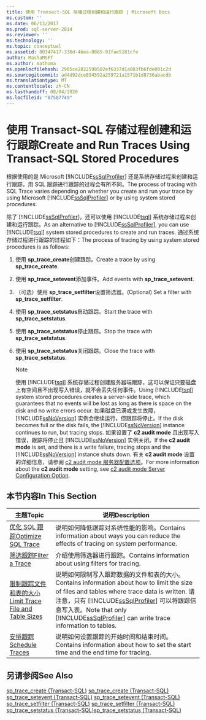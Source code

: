 ```yaml
---
title: 使用 Transact-SQL 存储过程创建和运行跟踪 | Microsoft Docs
ms.custom: ''
ms.date: 06/13/2017
ms.prod: sql-server-2014
ms.reviewer: ''
ms.technology: ''
ms.topic: conceptual
ms.assetid: 80347417-338d-4bea-8885-91fae5181cfe
author: MashaMSFT
ms.author: mathoma
ms.openlocfilehash: 2905ce2822598502ef6337d1a083fb6fde001c2d
ms.sourcegitcommit: ad4d92dce894592a259721a1571b1d8736abacdb
ms.translationtype: MT
ms.contentlocale: zh-CN
ms.lasthandoff: 08/04/2020
ms.locfileid: "87587749"
---
```

# <a name="create-and-run-traces-using-transact-sql-stored-procedures"></a><span data-ttu-id="11bc4-102">使用 Transact-SQL 存储过程创建和运行跟踪</span><span class="sxs-lookup"><span data-stu-id="11bc4-102">Create and Run Traces Using Transact-SQL Stored Procedures</span></span>
  <span data-ttu-id="11bc4-103">根据使用的是 Microsoft [!INCLUDE[ssSqlProfiler](../../includes/sssqlprofiler-md.md)] 还是系统存储过程来创建和运行跟踪，用 SQL 跟踪进行跟踪的过程会有所不同。</span><span class="sxs-lookup"><span data-stu-id="11bc4-103">The process of tracing with SQL Trace varies depending on whether you create and run your trace by using Microsoft [!INCLUDE[ssSqlProfiler](../../includes/sssqlprofiler-md.md)] or by using system stored procedures.</span></span>  
  
 <span data-ttu-id="11bc4-104">除了 [!INCLUDE[ssSqlProfiler](../../includes/sssqlprofiler-md.md)]，还可以使用 [!INCLUDE[tsql](../../includes/tsql-md.md)] 系统存储过程来创建和运行跟踪。</span><span class="sxs-lookup"><span data-stu-id="11bc4-104">As an alternative to [!INCLUDE[ssSqlProfiler](../../includes/sssqlprofiler-md.md)], you can use [!INCLUDE[tsql](../../includes/tsql-md.md)] system stored procedures to create and run traces.</span></span> <span data-ttu-id="11bc4-105">通过系统存储过程进行跟踪的过程如下：</span><span class="sxs-lookup"><span data-stu-id="11bc4-105">The process of tracing by using system stored procedures is as follows:</span></span>  
  
1.  <span data-ttu-id="11bc4-106">使用 **sp_trace_create**创建跟踪。</span><span class="sxs-lookup"><span data-stu-id="11bc4-106">Create a trace by using **sp_trace_create**.</span></span>  
  
2.  <span data-ttu-id="11bc4-107">使用 **sp_trace_setevent**添加事件。</span><span class="sxs-lookup"><span data-stu-id="11bc4-107">Add events with **sp_trace_setevent**.</span></span>  
  
3.  <span data-ttu-id="11bc4-108">（可选）使用 **sp_trace_setfilter**设置筛选器。</span><span class="sxs-lookup"><span data-stu-id="11bc4-108">(Optional) Set a filter with **sp_trace_setfilter**.</span></span>  
  
4.  <span data-ttu-id="11bc4-109">使用 **sp_trace_setstatus**启动跟踪。</span><span class="sxs-lookup"><span data-stu-id="11bc4-109">Start the trace with **sp_trace_setstatus**.</span></span>  
  
5.  <span data-ttu-id="11bc4-110">使用 **sp_trace_setstatus**停止跟踪。</span><span class="sxs-lookup"><span data-stu-id="11bc4-110">Stop the trace with **sp_trace_setstatus**.</span></span>  
  
6.  <span data-ttu-id="11bc4-111">使用 **sp_trace_setstatus**关闭跟踪。</span><span class="sxs-lookup"><span data-stu-id="11bc4-111">Close the trace with **sp_trace_setstatus**.</span></span>  
  
    > [!NOTE]  
    >  <span data-ttu-id="11bc4-112">使用 [!INCLUDE[tsql](../../includes/tsql-md.md)] 系统存储过程创建服务器端跟踪，这可以保证只要磁盘上有空间且不出现写入错误，就不会丢失任何事件。</span><span class="sxs-lookup"><span data-stu-id="11bc4-112">Using [!INCLUDE[tsql](../../includes/tsql-md.md)] system stored procedures creates a server-side trace, which guarantees that no events will be lost as long as there is space on the disk and no write errors occur.</span></span> <span data-ttu-id="11bc4-113">如果磁盘已满或发生故障， [!INCLUDE[ssNoVersion](../../includes/ssnoversion-md.md)] 实例会继续运行，但跟踪将停止。</span><span class="sxs-lookup"><span data-stu-id="11bc4-113">If the disk becomes full or the disk fails, the [!INCLUDE[ssNoVersion](../../includes/ssnoversion-md.md)] instance continues to run, but tracing stops.</span></span> <span data-ttu-id="11bc4-114">如果设置了 **c2 audit mode** 且出现写入错误，跟踪将停止且 [!INCLUDE[ssNoVersion](../../includes/ssnoversion-md.md)] 实例关闭。</span><span class="sxs-lookup"><span data-stu-id="11bc4-114">If the **c2 audit mode** is set, and there is a write failure, tracing stops and the [!INCLUDE[ssNoVersion](../../includes/ssnoversion-md.md)] instance shuts down.</span></span> <span data-ttu-id="11bc4-115">有关 **c2 audit mode** 设置的详细信息，请参阅 [c2 audit mode 服务器配置选项](../../database-engine/configure-windows/c2-audit-mode-server-configuration-option.md)。</span><span class="sxs-lookup"><span data-stu-id="11bc4-115">For more information about the **c2 audit mode** setting, see [c2 audit mode Server Configuration Option](../../database-engine/configure-windows/c2-audit-mode-server-configuration-option.md).</span></span>  
  
## <a name="in-this-section"></a><span data-ttu-id="11bc4-116">本节内容</span><span class="sxs-lookup"><span data-stu-id="11bc4-116">In This Section</span></span>  
  
|<span data-ttu-id="11bc4-117">主题</span><span class="sxs-lookup"><span data-stu-id="11bc4-117">Topic</span></span>|<span data-ttu-id="11bc4-118">说明</span><span class="sxs-lookup"><span data-stu-id="11bc4-118">Description</span></span>|  
|-----------|-----------------|  
|[<span data-ttu-id="11bc4-119">优化 SQL 跟踪</span><span class="sxs-lookup"><span data-stu-id="11bc4-119">Optimize SQL Trace</span></span>](sql-trace.md)|<span data-ttu-id="11bc4-120">说明如何降低跟踪对系统性能的影响。</span><span class="sxs-lookup"><span data-stu-id="11bc4-120">Contains information about ways you can reduce the effects of tracing on system performance.</span></span>|  
|[<span data-ttu-id="11bc4-121">筛选跟踪</span><span class="sxs-lookup"><span data-stu-id="11bc4-121">Filter a Trace</span></span>](filter-a-trace.md)|<span data-ttu-id="11bc4-122">介绍使用筛选器进行跟踪。</span><span class="sxs-lookup"><span data-stu-id="11bc4-122">Contains information about using filters for tracing.</span></span>|  
|[<span data-ttu-id="11bc4-123">限制跟踪文件和表的大小</span><span class="sxs-lookup"><span data-stu-id="11bc4-123">Limit Trace File and Table Sizes</span></span>](limit-trace-file-and-table-sizes.md)|<span data-ttu-id="11bc4-124">说明如何限制写入跟踪数据的文件和表的大小。</span><span class="sxs-lookup"><span data-stu-id="11bc4-124">Contains information about how to limit the size of files and tables where trace data is written.</span></span> <span data-ttu-id="11bc4-125">请注意，只有 [!INCLUDE[ssSqlProfiler](../../includes/sssqlprofiler-md.md)] 可以将跟踪信息写入表。</span><span class="sxs-lookup"><span data-stu-id="11bc4-125">Note that only [!INCLUDE[ssSqlProfiler](../../includes/sssqlprofiler-md.md)] can write trace information to tables.</span></span>|  
|[<span data-ttu-id="11bc4-126">安排跟踪</span><span class="sxs-lookup"><span data-stu-id="11bc4-126">Schedule Traces</span></span>](schedule-traces.md)|<span data-ttu-id="11bc4-127">说明如何设置跟踪的开始时间和结束时间。</span><span class="sxs-lookup"><span data-stu-id="11bc4-127">Contains information about how to set the start time and the end time for tracing.</span></span>|  
  
## <a name="see-also"></a><span data-ttu-id="11bc4-128">另请参阅</span><span class="sxs-lookup"><span data-stu-id="11bc4-128">See Also</span></span>  
 <span data-ttu-id="11bc4-129">[sp_trace_create (Transact-SQL)](/sql/relational-databases/system-stored-procedures/sp-trace-create-transact-sql) </span><span class="sxs-lookup"><span data-stu-id="11bc4-129">[sp_trace_create &#40;Transact-SQL&#41;](/sql/relational-databases/system-stored-procedures/sp-trace-create-transact-sql) </span></span>  
 <span data-ttu-id="11bc4-130">[sp_trace_setevent (Transact-SQL)](/sql/relational-databases/system-stored-procedures/sp-trace-setevent-transact-sql) </span><span class="sxs-lookup"><span data-stu-id="11bc4-130">[sp_trace_setevent &#40;Transact-SQL&#41;](/sql/relational-databases/system-stored-procedures/sp-trace-setevent-transact-sql) </span></span>  
 <span data-ttu-id="11bc4-131">[sp_trace_setfilter (Transact-SQL)](/sql/relational-databases/system-stored-procedures/sp-trace-setfilter-transact-sql) </span><span class="sxs-lookup"><span data-stu-id="11bc4-131">[sp_trace_setfilter &#40;Transact-SQL&#41;](/sql/relational-databases/system-stored-procedures/sp-trace-setfilter-transact-sql) </span></span>  
 [<span data-ttu-id="11bc4-132">sp_trace_setstatus (Transact-SQL)</span><span class="sxs-lookup"><span data-stu-id="11bc4-132">sp_trace_setstatus &#40;Transact-SQL&#41;</span></span>](/sql/relational-databases/system-stored-procedures/sp-trace-setstatus-transact-sql)  
  
  
